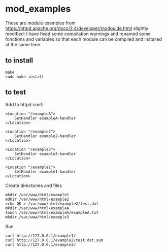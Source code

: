 # mod_examples
These are module examples from https://httpd.apache.org/docs/2.4/developer/modguide.html slightly modified: I have fixed some compilation warnings and renamed some fonctions and variables so that each module can be compiled and installed at the same time.

## to install
```
make
sudo make install
```

## to test 

Add to httpd.conf:

```
<Location "/exampleA">
    SetHandler exampleA-handler
</Location>

<Location "/example2">
    SetHandler example2-handler
</Location>

<Location "/example3">
    SetHandler example3-handler
</Location>

<Location "/example1">
    SetHandler example1-handler
</Location>
```
Create directories and files
```
mkdir /var/www/html/example1
mdkir /var/www/html/example2
echo OK > /var/www/html/example2/test.dat
mkdir /var/www/html/exampleA
touch /var/www/html/exampleA/exampleA.txt
mkdir /var/www/html/example3
```
Run
```
curl http://127.0.0.1/example1/
curl http://127.0.0.1/example2/test.dat.sum
curl http://127.0.0.1/example3/
```





